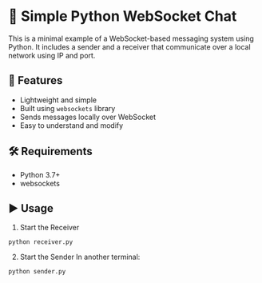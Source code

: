 # 🧩 Simple Python WebSocket Chat

This is a minimal example of a WebSocket-based messaging system using Python. It includes a sender and a receiver that communicate over a local network using IP and port.

## 🚀 Features

- Lightweight and simple
- Built using `websockets` library
- Sends messages locally over WebSocket
- Easy to understand and modify


## 🛠️ Requirements

- Python 3.7+
- websockets


## ▶️ Usage
1. Start the Receiver

`python receiver.py`

2. Start the Sender
In another terminal:

`python sender.py`
